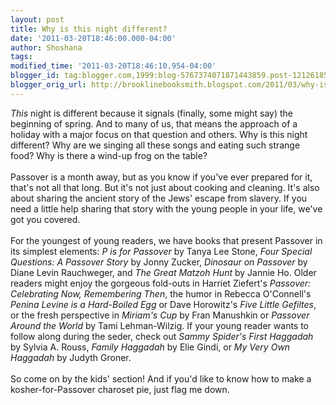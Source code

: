 ```yaml
---
layout: post
title: Why is this night different?
date: '2011-03-20T18:46:00.000-04:00'
author: Shoshana
tags: 
modified_time: '2011-03-20T18:46:10.954-04:00'
blogger_id: tag:blogger.com,1999:blog-5767374071871443859.post-1212618524147308387
blogger_orig_url: http://brooklinebooksmith.blogspot.com/2011/03/why-is-this-night-different.html
---
```


<i>This</i> night is different because it signals (finally, some might say) the beginning of spring. And to many of us, that means the approach of a holiday with a major focus on that question and others. Why is this night different? Why are we singing all these songs and eating such strange food? Why is there a wind-up frog on the table?<br /><br />Passover is a month away, but as you know if you've ever prepared for it, that's not all that long. But it's not just about cooking and cleaning. It's also about sharing the ancient story of the Jews' escape from slavery. If you need a little help sharing that story with the young people in your life, we've got you covered.<br /><br />For the youngest of young readers, we have books that present Passover in its simplest elements: <i>P is for Passover</i> by Tanya Lee Stone, <i>Four Special Questions: A Passover Story</i> by Jonny Zucker, <i>Dinosaur on Passover</i> by Diane Levin Rauchweger, and <i>The Great Matzoh Hunt</i> by Jannie Ho. Older readers might enjoy the gorgeous fold-outs in Harriet Ziefert's <i>Passover: Celebrating Now, Remembering Then</i>, the humor in Rebecca O'Connell's <i>Penina Levine is a Hard-Boiled Egg</i> or Dave Horowitz's <i>Five Little Gefiltes</i>, or the fresh perspective in <i>Miriam's Cup</i> by Fran Manushkin or <i>Passover Around the World</i> by Tami Lehman-Wilzig. If your young reader wants to follow along during the seder, check out <i>Sammy Spider's First Haggadah</i> by Sylvia A. Rouss, <i>Family Haggadah</i> by Elie Gindi, or <i>My Very Own Haggadah</i> by Judyth Groner.<br /><br />So come on by the kids' section! And if you'd like to know how to make a kosher-for-Passover charoset pie, just flag me down.